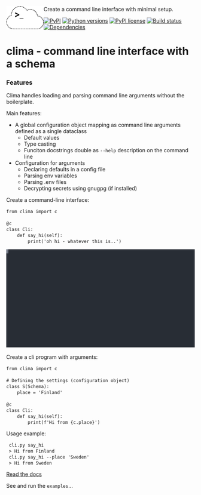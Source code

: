 <img src="https://raw.githubusercontent.com/turuluu/clima/master/clima.png" align="left" /> Create a command line interface with minimal setup.

[![PyPI](https://img.shields.io/pypi/v/clima)](https://pypi.org/project/clima/)
[![Python versions](https://img.shields.io/pypi/pyversions/clima)]()
[![PyPI license](https://img.shields.io/pypi/l/clima)]() 
[![Build status](https://app.travis-ci.com/turuluu/clima.svg?branch=master)](https://app.travis-ci.com/github/turuluu/clima)
[![Dependencies](https://badges.hiptest.com/librariesio/release/github/turuluu/clima)](https://libraries.io/pypi/clima) 

# clima - command line interface with a schema 

### Features

Clima handles loading and parsing command line arguments without the boilerplate. 

Main features:

- A global configuration object mapping as command line arguments defined as a single dataclass
    - Default values
    - Type casting
    - Funciton docstrings double as `--help` description on the command line
- Configuration for arguments
    - Declaring defaults in a config file
    - Parsing env variables
    - Parsing .env files
    - Decrypting secrets using gnugpg (if installed)

Create a command-line interface:

    from clima import c
    
    @c
    class Cli:
        def say_hi(self):
            print('oh hi - whatever this is..')

![example ascii](https://raw.githubusercontent.com/turuluu/clima/master/example.svg)

Create a cli program with arguments:

    from clima import c
    
    # Defining the settings (configuration object)
    class S(Schema):
        place = 'Finland'
        
    @c
    class Cli:
        def say_hi(self):
            print(f'Hi from {c.place}')
            
            
Usage example:
  
     cli.py say_hi
     > Hi from Finland
     cli.py say_hi --place 'Sweden'
     > Hi from Sweden
 
[Read the docs](https://python-clima.readthedocs.io/)

See and run the `examples`...
